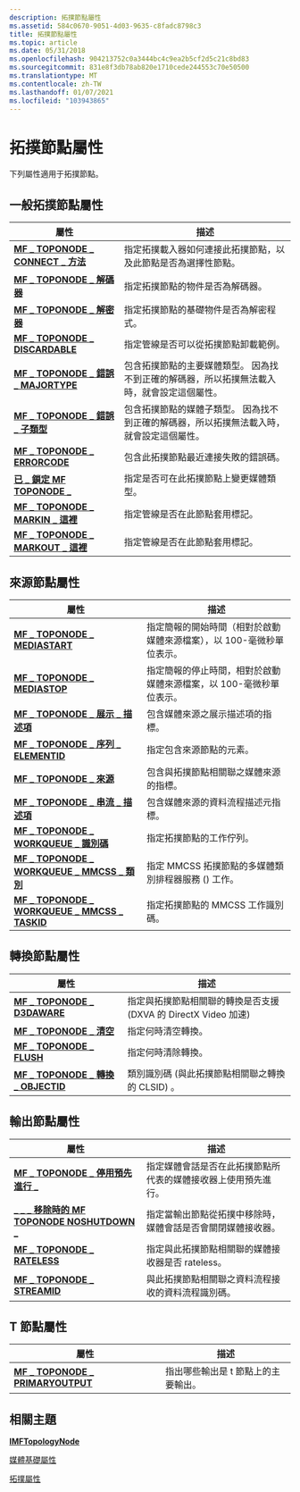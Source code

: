 ```yaml
---
description: 拓撲節點屬性
ms.assetid: 584c0670-9051-4d03-9635-c8fadc8798c3
title: 拓撲節點屬性
ms.topic: article
ms.date: 05/31/2018
ms.openlocfilehash: 904213752c0a3444bc4c9ea2b5cf2d5c21c8bd83
ms.sourcegitcommit: 831e8f3db78ab820e1710cede244553c70e50500
ms.translationtype: MT
ms.contentlocale: zh-TW
ms.lasthandoff: 01/07/2021
ms.locfileid: "103943865"
---
```

# <a name="topology-node-attributes"></a>拓撲節點屬性

下列屬性適用于拓撲節點。

## <a name="general-topology-node-attributes"></a>一般拓撲節點屬性



| 屬性                                                                       | 描述                                                                                                                                              |
|---------------------------------------------------------------------------------|----------------------------------------------------------------------------------------------------------------------------------------------------------|
| [**MF \_ TOPONODE \_ CONNECT \_ 方法**](mf-toponode-connect-method-attribute.md)   | 指定拓撲載入器如何連接此拓撲節點，以及此節點是否為選擇性節點。                                                        |
| [**MF \_ TOPONODE \_ 解碼器**](mf-toponode-decoder-attribute.md)                  | 指定拓撲節點的物件是否為解碼器。                                                                                                  |
| [**MF \_ TOPONODE \_ 解密器**](mf-toponode-decryptor-attribute.md)              | 指定拓撲節點的基礎物件是否為解密程式。                                                                                     |
| [**MF \_ TOPONODE \_ DISCARDABLE**](mf-toponode-discardable-attribute.md)          | 指定管線是否可以從拓撲節點卸載範例。                                                                                    |
| [**MF \_ TOPONODE \_ 錯誤 \_ MAJORTYPE**](mf-toponode-error-majortype-attribute.md) | 包含拓撲節點的主要媒體類型。 因為找不到正確的解碼器，所以拓撲無法載入時，就會設定這個屬性。 |
| [**MF \_ TOPONODE \_ 錯誤 \_ 子類型**](mf-toponode-error-subtype-attribute.md)     | 包含拓撲節點的媒體子類型。 因為找不到正確的解碼器，所以拓撲無法載入時，就會設定這個屬性。    |
| [**MF \_ TOPONODE \_ ERRORCODE**](mf-toponode-errorcode-attribute.md)              | 包含此拓撲節點最近連接失敗的錯誤碼。                                                                  |
| [**已 \_ 鎖定 MF TOPONODE \_**](mf-toponode-locked-attribute.md)                    | 指定是否可在此拓撲節點上變更媒體類型。                                                                                  |
| [**MF \_ TOPONODE \_ MARKIN \_ 這裡**](mf-toponode-markin-here-attribute.md)         | 指定管線是否在此節點套用標記。                                                                                             |
| [**MF \_ TOPONODE \_ MARKOUT \_ 這裡**](mf-toponode-markout-here-attribute.md)       | 指定管線是否在此節點套用標記。                                                                                            |



 

## <a name="source-node-attributes"></a>來源節點屬性



| 屬性                                                                                       | 描述                                                                                                       |
|-------------------------------------------------------------------------------------------------|-------------------------------------------------------------------------------------------------------------------|
| [**MF \_ TOPONODE \_ MEDIASTART**](mf-toponode-mediastart-attribute.md)                            | 指定簡報的開始時間（相對於啟動媒體來源檔案），以 100-毫微秒單位表示。 |
| [**MF \_ TOPONODE \_ MEDIASTOP**](mf-toponode-mediastop-attribute.md)                              | 指定簡報的停止時間，相對於啟動媒體來源檔案，以 100-毫微秒單位表示。  |
| [**MF \_ TOPONODE \_ 展示 \_ 描述項**](mf-toponode-presentation-descriptor-attribute.md) | 包含媒體來源之展示描述項的指標。                                           |
| [**MF \_ TOPONODE \_ 序列 \_ ELEMENTID**](mf-toponode-sequence-elementid-attribute.md)           | 指定包含來源節點的元素。                                                                |
| [**MF \_ TOPONODE \_ 來源**](mf-toponode-source-attribute.md)                                    | 包含與拓撲節點相關聯之媒體來源的指標。                                           |
| [**MF \_ TOPONODE \_ 串流 \_ 描述項**](mf-toponode-stream-descriptor-attribute.md)             | 包含媒體來源的資料流程描述元指標。                                                 |
| [**MF \_ TOPONODE \_ WORKQUEUE \_ 識別碼**](mf-toponode-workqueue-id-attribute.md)                       | 指定拓撲節點的工作佇列。                                                                       |
| [**MF \_ TOPONODE \_ WORKQUEUE \_ MMCSS \_ 類別**](mf-toponode-workqueue-mmcss-class-attribute.md)    | 指定 MMCSS 拓撲節點的多媒體類別排程器服務 () 工作。                                  |
| [**MF \_ TOPONODE \_ WORKQUEUE \_ MMCSS \_ TASKID**](mf-toponode-workqueue-mmcss-taskid-attribute.md)  | 指定拓撲節點的 MMCSS 工作識別碼。                                                            |



 

## <a name="transform-node-attributes"></a>轉換節點屬性



| 屬性                                                                             | 描述                                                                                                |
|---------------------------------------------------------------------------------------|------------------------------------------------------------------------------------------------------------|
| [**MF \_ TOPONODE \_ D3DAWARE**](mf-toponode-d3daware-attribute.md)                      | 指定與拓撲節點相關聯的轉換是否支援 (DXVA 的 DirectX Video 加速)  |
| [**MF \_ TOPONODE \_ 清空**](mf-toponode-drain-attribute.md)                            | 指定何時清空轉換。                                                                     |
| [**MF \_ TOPONODE \_ FLUSH**](mf-toponode-flush-attribute.md)                            | 指定何時清除轉換。                                                                     |
| [**MF \_ TOPONODE \_ 轉換 \_ OBJECTID**](mf-toponode-transform-objectid-attribute.md) | 類別識別碼 (與此拓撲節點相關聯之轉換的 CLSID) 。                          |



 

## <a name="output-node-attributes"></a>輸出節點屬性



| 屬性                                                                                  | 描述                                                                                                      |
|--------------------------------------------------------------------------------------------|------------------------------------------------------------------------------------------------------------------|
| [**MF \_ TOPONODE \_ 停用預先進行 \_**](mf-toponode-disable-preroll-attribute.md)            | 指定媒體會話是否在此拓撲節點所代表的媒體接收器上使用預先進行。            |
| [**\_ \_ \_ 移除時的 MF TOPONODE NOSHUTDOWN \_**](mf-toponode-noshutdown-on-remove-attribute.md) | 指定當輸出節點從拓撲中移除時，媒體會話是否會關閉媒體接收器。 |
| [**MF \_ TOPONODE \_ RATELESS**](mf-toponode-rateless-attribute.md)                           | 指定與此拓撲節點相關聯的媒體接收器是否 rateless。                                 |
| [**MF \_ TOPONODE \_ STREAMID**](mf-toponode-streamid-attribute.md)                           | 與此拓撲節點相關聯之資料流程接收的資料流程識別碼。                                     |



 

## <a name="tee-node-attributes"></a>T 節點屬性



| 屬性                                                                  | 描述                                                 |
|----------------------------------------------------------------------------|-------------------------------------------------------------|
| [**MF \_ TOPONODE \_ PRIMARYOUTPUT**](mf-toponode-primaryoutput-attribute.md) | 指出哪些輸出是 t 節點上的主要輸出。 |



 

## <a name="related-topics"></a>相關主題

<dl> <dt>

[**IMFTopologyNode**](/windows/desktop/api/mfidl/nn-mfidl-imftopologynode)
</dt> <dt>

[媒體基礎屬性](media-foundation-attributes.md)
</dt> <dt>

[拓撲屬性](topology-attributes.md)
</dt> </dl>

 

 



